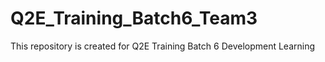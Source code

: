 # Q2E_Training_Batch6_Team3
This repository is created for Q2E Training Batch 6 Development Learning
